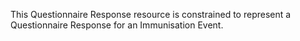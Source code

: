 This Questionnaire Response resource is constrained to represent a Questionnaire Response for an Immunisation Event.